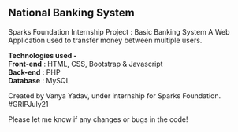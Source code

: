 <h2>National Banking System</h2>
<p>Sparks Foundation Internship Project : Basic Banking System  
A Web Application used to transfer money between multiple users.<br>  </p>

<p><b>Technologies used - </b><br>
<b>Front-end</b> : HTML, CSS, Bootstrap & Javascript <br>
<b>Back-end</b> : PHP <br>
<b>Database</b> : MySQL<br></p>   

<p>Created by Vanya Yadav, under internship for Sparks Foundation.
#GRIPJuly21</p>

<p> Please let me know if any changes or bugs in the code! </p>
